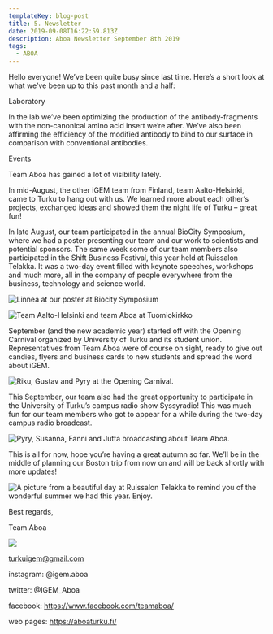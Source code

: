 ```yaml
---
templateKey: blog-post
title: 5. Newsletter
date: 2019-09-08T16:22:59.813Z
description: Aboa Newsletter September 8th 2019
tags:
  - ABOA
---
```

Hello everyone! We’ve been quite busy since last time. Here’s a short look at what we’ve been up to this past month and a half:

Laboratory

In the lab we’ve been optimizing the production of the antibody-fragments with the non-canonical amino acid insert we’re after. We’ve also been affirming the efficiency of the modified antibody to bind to our surface in comparison with conventional antibodies.

Events

Team Aboa has gained a lot of visibility lately. 

In mid-August, the other iGEM team from Finland, team Aalto-Helsinki, came to Turku to hang out with us. We learned more about each other’s projects, exchanged ideas and showed them the night life of Turku – great fun! 

In late August, our team participated in the annual BioCity Symposium, where we had a poster presenting our team and our work to scientists and potential sponsors. The same week some of our team members also participated in the Shift Business Festival, this year held at Ruissalon Telakka. It was a two-day event filled with keynote speeches, workshops and much more, all in the company of people everywhere from the business, technology and science world.



![](/img/bc-symposium.jpeg "Linnea at our poster at Biocity Symposium ")

![](/img/ah-kirkko.jpeg "Team Aalto-Helsinki and team Aboa at Tuomiokirkko")



September (and the new academic year) started off with the Opening Carnival organized by University of Turku and its student union. Representatives from Team Aboa were of course on sight, ready to give out candies, flyers and business cards to new students and spread the word about iGEM.

![](/img/avajaiskarnevaalit.jpeg "Riku, Gustav and Pyry at the Opening Carnival.")

This September, our team also had the great opportunity to participate in the University of Turku’s campus radio show Syssyradio! This was much fun for our team members who got to appear for a while during the two-day campus radio broadcast.

![](/img/syssyradiot.jpeg "Pyry, Susanna, Fanni and Jutta broadcasting about Team Aboa.")

This is all for now, hope you’re having a great autumn so far. We’ll be in the middle of planning our Boston trip from now on and will be back shortly with more updates!

![](/img/shifti.jpeg "A picture from a beautiful day at Ruissalon Telakka to remind you of the wonderful summer we had this year. Enjoy.")

Best regards,

Team Aboa

![](/img/apple-touch-icon-152x152.png)

turkuigem@gmail.com

instagram: @igem.aboa

twitter: @IGEM_Aboa

facebook: https://www.facebook.com/teamaboa/

web pages: https://aboaturku.fi/
